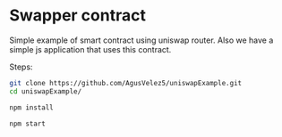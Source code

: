 # Swapper contract

Simple example of smart contract using uniswap router.
Also we have a simple js application that uses this contract.

Steps:

~~~bash
git clone https://github.com/AgusVelez5/uniswapExample.git
cd uniswapExample/
~~~

~~~bash
npm install
~~~

~~~bash
npm start
~~~
